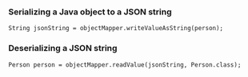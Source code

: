 ### Serializing a Java object to a JSON string
```
String jsonString = objectMapper.writeValueAsString(person);
```

### Deserializing a JSON string
```
Person person = objectMapper.readValue(jsonString, Person.class);
```
